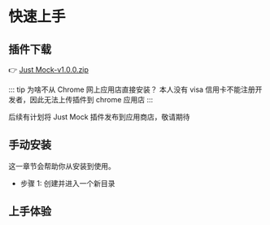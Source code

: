 # 快速上手

## 插件下载

:point_right: [Just Mock-v1.0.0.zip](https://video-1251432287.cos.ap-beijing.myqcloud.com/Just%20Mock-v1.0.0.zip)

::: tip 为啥不从 Chrome 网上应用店直接安装？
本人没有 visa 信用卡不能注册开发者，因此无法上传插件到 chrome 应用店
:::

后续有计划将 Just Mock 插件发布到应用商店，敬请期待

## 手动安装

这一章节会帮助你从安装到使用。

- 步骤 1: 创建并进入一个新目录

## 上手体验
